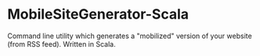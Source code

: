 MobileSiteGenerator-Scala
=========================

Command line utility which generates a "mobilized" version of your website (from RSS feed). Written in Scala.
